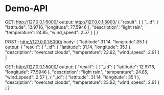 # Demo-API

GET: http://127.0.0.1:5000/
output: http://127.0.0.1:5000/
{
  "result": [
    {
      "_id": {
        "lattitude": 12.9716, 
        "longitude": 77.5946
      }, 
      "description": "light rain", 
      "temperature": 24.85, 
      "wind_speed": 2.57
    }
  ]
}

POST : http://127.0.0.1:5000/
body:
{
    "lattitude":31.14,
    "longitude":35.1
}
output:
{
  "result": {
    "_id": {
      "lattitude": 31.14, 
      "longitude": 35.1
    }, 
    "description": "overcast clouds", 
    "temperature": 23.92, 
    "wind_speed": 2.91
  }
}

GET: http://127.0.0.1:5000/
output:
{
  "result": [
    {
      "_id": {
        "lattitude": 12.9716, 
        "longitude": 77.5946
      }, 
      "description": "light rain", 
      "temperature": 24.85, 
      "wind_speed": 2.57
    }, 
    {
      "_id": {
        "lattitude": 31.14, 
        "longitude": 35.1
      }, 
      "description": "overcast clouds", 
      "temperature": 23.92, 
      "wind_speed": 2.91
    }
  ]
}
